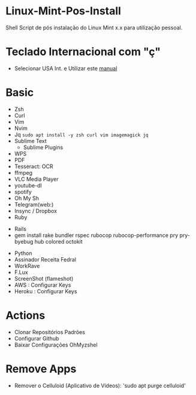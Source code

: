 # Linux-Mint-Pos-Install
Shell Script de pós instalação do Linux Mint x.x para utilização pessoal.

# Teclado Internacional com "ç"
- Selecionar USA Int. e Utilizar este [manual](https://www.vivaolinux.com.br/topico/Debian/Teclado-US-internacional-nao-consigo-configurar-para-usar-acentos-e-nem-cedilha)

# Basic 
* Zsh
* Curl
* Vim
* Nvim
* Jq
```sudo apt install -y zsh curl vim imagemagick jq```
* Sublime Text 
  - Sublime Plugins
* WPS 
* PDF 
* Tesseract: OCR
* ffmpeg
* VLC Media Player 
* youtube-dl
* spotify
* Oh My Sh
* Telegram(web:)
* Insync / Dropbox 
* Ruby
 - Rails 
 - gem install rake bundler rspec rubocop rubocop-performance pry pry-byebug hub colored octokit 
* Python
* Assinador Receita Fedral 
* WorkRave
* F.Lux
* ScreenShot (flameshot)
* AWS : Configurar Keys 
* Heroku : Configurar Keys


# Actions 
* Clonar Repositórios Padrões
* Configurar Github
* Baixar Configurações OhMyzshel 

# Remove Apps
* Remover o Celluloid (Aplicativo de Vídeos): 'sudo apt purge celluloid'
